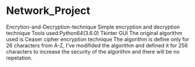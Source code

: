 # Network_Project
Encrytion-and-Decryption-technique
Simple encryption and decryption technique
Tools used:Python64(3.6.0)
Tkinter GUI
The original algorithm used is Ceaser cipher encryption technique
The algorithm is define only for 26 characters from A-Z, I've modifided the algorithm and defined it for 256 characters to increase the security of the algorithm and there will be no repetation.

